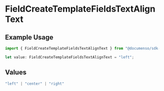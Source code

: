 # FieldCreateTemplateFieldsTextAlignText

## Example Usage

```typescript
import { FieldCreateTemplateFieldsTextAlignText } from "@documenso/sdk-typescript/models/operations";

let value: FieldCreateTemplateFieldsTextAlignText = "left";
```

## Values

```typescript
"left" | "center" | "right"
```